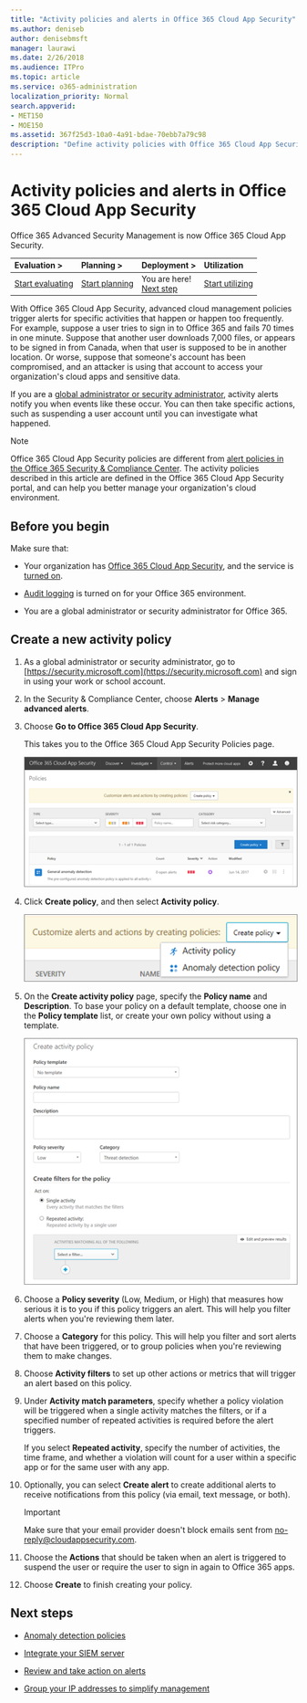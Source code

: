 ```yaml
---
title: "Activity policies and alerts in Office 365 Cloud App Security"
ms.author: deniseb
author: denisebmsft
manager: laurawi
ms.date: 2/26/2018
ms.audience: ITPro
ms.topic: article
ms.service: o365-administration
localization_priority: Normal
search.appverid:
- MET150
- MOE150
ms.assetid: 367f25d3-10a0-4a91-bdae-70ebb7a79c98
description: "Define activity policies with Office 365 Cloud App Security to set up alerts to trigger when specific activities happen or happen too frequently. By setting up policies to trigger alerts, you can be notified about and monitor specific activities."
---
```


# Activity policies and alerts in Office 365 Cloud App Security

Office 365 Advanced Security Management is now Office 365 Cloud App Security.
  
|****Evaluation** \>**|****Planning** \>**|****Deployment** \>**|****Utilization****|
|:-----|:-----|:-----|:-----|
|[Start evaluating](office-365-cas-overview.md) <br/> |[Start planning](get-ready-for-office-365-cas.md) <br/> |You are here!  <br/> [Next step](anomaly-detection-policies-in-ocas.md) <br/> |[Start utilizing](utilization-activities-for-ocas.md) <br/> |
   
With Office 365 Cloud App Security, advanced cloud management policies trigger alerts for specific activities that happen or happen too frequently. For example, suppose a user tries to sign in to Office 365 and fails 70 times in one minute. Suppose that another user downloads 7,000 files, or appears to be signed in from Canada, when that user is supposed to be in another location. Or worse, suppose that someone's account has been compromised, and an attacker is using that account to access your organization's cloud apps and sensitive data.
  
If you are a [global administrator or security administrator](permissions-in-the-security-and-compliance-center.md), activity alerts notify you when events like these occur. You can then take specific actions, such as suspending a user account until you can investigate what happened.
  
> [!NOTE]
> Office 365 Cloud App Security policies are different from [alert policies in the Office 365 Security &amp; Compliance Center](alert-policies.md). The activity policies described in this article are defined in the Office 365 Cloud App Security portal, and can help you better manage your organization's cloud environment. 
  
## Before you begin

Make sure that:
  
- Your organization has [Office 365 Cloud App Security](office-365-cas-overview.md), and the service is [turned on](turn-on-office-365-cas.md).
    
- [Audit logging](turn-audit-log-search-on-or-off.md) is turned on for your Office 365 environment. 
    
- You are a global administrator or security administrator for Office 365.
    
## Create a new activity policy

1. As a global administrator or security administrator, go to [https://security.microsoft.com](https://security.microsoft.com) and sign in using your work or school account. 
    
2. In the Security &amp; Compliance Center, choose **Alerts** \> **Manage advanced alerts**.
    
3. Choose **Go to Office 365 Cloud App Security**.
    
    This takes you to the Office 365 Cloud App Security Policies page.
    
    ![When you go to the Office 365 Cloud App Security portal, you start with the Policies page](media/5cb8833c-4e08-438c-bab3-91b5106f6f3f.png)
  
4. Click **Create policy**, and then select **Activity policy**.
    
    ![When you create a policy in O365 CAS, you can choose between Activity policies and Anomaly Detection policies.](media/79f34535-ddf9-4a5b-a0a3-8766bf9c174c.png)
  
5. On the **Create activity policy** page, specify the **Policy name** and **Description**. To base your policy on a default template, choose one in the **Policy template** list, or create your own policy without using a template. 
    
    ![You can create activity policies with Office 365 Cloud App Security.](media/4083a76f-7074-4d6a-8200-6d76d49259d7.png)
  
6. Choose a **Policy severity** (Low, Medium, or High) that measures how serious it is to you if this policy triggers an alert. This will help you filter alerts when you're reviewing them later. 
    
7. Choose a **Category** for this policy. This will help you filter and sort alerts that have been triggered, or to group policies when you're reviewing them to make changes. 
    
8. Choose **Activity filters** to set up other actions or metrics that will trigger an alert based on this policy. 
    
9. Under **Activity match parameters**, specify whether a policy violation will be triggered when a single activity matches the filters, or if a specified number of repeated activities is required before the alert triggers.
    
    If you select **Repeated activity**, specify the number of activities, the time frame, and whether a violation will count for a user within a specific app or for the same user with any app.
    
10. Optionally, you can select **Create alert** to create additional alerts to receive notifications from this policy (via email, text message, or both). 
    
    > [!IMPORTANT]
    > Make sure that your email provider doesn't block emails sent from no-reply@cloudappsecurity.com. 
  
11. Choose the **Actions** that should be taken when an alert is triggered to suspend the user or require the user to sign in again to Office 365 apps. 
    
12. Choose **Create** to finish creating your policy. 
    
## Next steps

- [Anomaly detection policies](anomaly-detection-policies-in-ocas.md)
    
- [Integrate your SIEM server](integrate-your-siem-server-with-office-365-cas.md)
    
- [Review and take action on alerts](review-office-365-cas-alerts.md)
    
- [Group your IP addresses to simplify management](group-your-ip-addresses-in-ocas.md)
    

